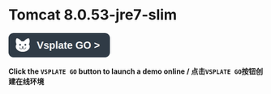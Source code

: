 # Tomcat 8.0.53-jre7-slim

<a href="https://www.vsplate.com/?docker-compose=https://github.com/vsplate/dcenvs/tomcat/8.0.53-jre7-slim"><img alt="VSPLATE GO" src="https://raw.githubusercontent.com/vsplate/images/master/vsgo_btn.png" width="200px"></a>

**Click the `VSPLATE GO` button to launch a demo online / 点击`VSPLATE GO`按钮创建在线环境**